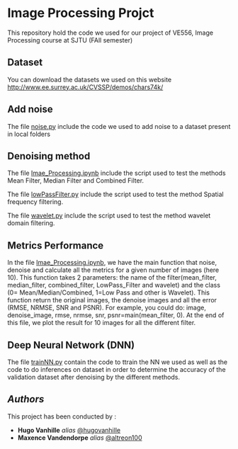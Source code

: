 # Image Processing Projct
This repository hold the code we used for our project of VE556, Image Processing course at SJTU (FAll semester)


## Dataset
You can download the datasets we used on this website
http://www.ee.surrey.ac.uk/CVSSP/demos/chars74k/

## Add noise
The file [noise.py](https://github.com/hugovanhille/ImageProgressing/noise.py)  include the code we used to add noise to a dataset present in local folders

## Denoising method 

The file [Imae_Processing.ipynb](https://github.com/hugovanhille/ImageProgressing/Imae_Processing.ipynb) include the script used to test the methods Mean Filter, Median Filter and Combined Filter.

The file [lowPassFilter.py](https://github.com/hugovanhille/ImageProgressing/lowPassFilter.py) include the script used to test the method Spatial frequency filtering.

The file [wavelet.py](https://github.com/hugovanhille/ImageProgressing/wavelet.py) include the script used to test the method wavelet domain filtering.

## Metrics Performance
In the file [Imae_Processing.ipynb](https://github.com/hugovanhille/ImageProgressing/Imae_Processing.ipynb), we have the main function that noise, denoise and calculate all the metrics for a given number of images (here 10). This function takes 2 parameters: the name of the filter(mean_filter, median_filter, combined_filter, LowPass_Filter and wavelet) and the class (0= Mean/Median/Combined, 1=Low Pass and other is Wavelet).  This function return the original images, the denoise images and all the error (RMSE, NRMSE, SNR and PSNR). 
For example, you could do: image, denoise_image, rmse, nrmse, snr, psnr=main(mean_filter, 0).
At the end of this file, we plot the result for 10 images for all the different filter.

## Deep Neural Network (DNN)
The file [trainNN.py](https://github.com/hugovanhille/ImageProgressing/trainNN.py) contain the code to ttrain the NN we used as well as the code to do inferences on dataset in order to determine the accuracy of the validation dataset after denoising by the different methods.

## _Authors_

This project has been conducted by :

* **Hugo Vanhille** _alias_ [@hugovanhille](https://github.com/hugovanhille)
* **Maxence Vandendorpe** _alias_ [@altreon100](https://github.com/altreon100)


